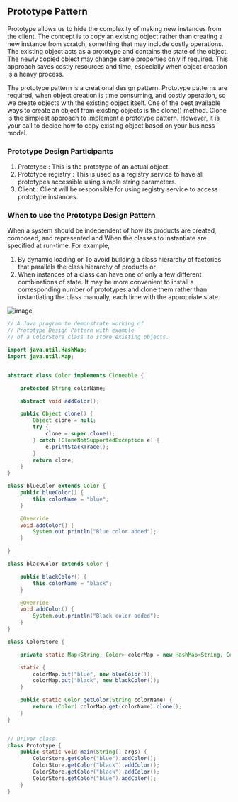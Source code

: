 ## Prototype Pattern

Prototype allows us to hide the complexity of making new instances from the client. The concept is to copy an existing
object rather than creating a new instance from scratch, something that may include costly operations. The existing
object acts as a prototype and contains the state of the object. The newly copied object may change same properties only
if required. This approach saves costly resources and time, especially when object creation is a heavy process.

The prototype pattern is a creational design pattern. Prototype patterns are required, when object creation is time
consuming, and costly operation, so we create objects with the existing object itself. One of the best available ways to
create an object from existing objects is the clone() method. Clone is the simplest approach to implement a prototype
pattern. However, it is your call to decide how to copy existing object based on your business model.

### Prototype Design Participants

1) Prototype : This is the prototype of an actual object.
2) Prototype registry : This is used as a registry service to have all prototypes accessible using simple string
   parameters.
3) Client : Client will be responsible for using registry service to access prototype instances.

### When to use the Prototype Design Pattern

When a system should be independent of how its products are created, composed, and represented and
When the classes to instantiate are specified at run-time.
For example,

1) By dynamic loading or To avoid building a class hierarchy of factories that parallels the class hierarchy of products
   or
2) When instances of a class can have one of only a few different combinations of state. It may be more convenient to
   install a corresponding number of prototypes and clone them rather than instantiating the class manually, each time
   with the appropriate state.

![image](https://media.geeksforgeeks.org/wp-content/uploads/download-1.png)

```java
// A Java program to demonstrate working of
// Prototype Design Pattern with example
// of a ColorStore class to store existing objects.

import java.util.HashMap;
import java.util.Map;


abstract class Color implements Cloneable {

    protected String colorName;

    abstract void addColor();

    public Object clone() {
        Object clone = null;
        try {
            clone = super.clone();
        } catch (CloneNotSupportedException e) {
            e.printStackTrace();
        }
        return clone;
    }
}

class blueColor extends Color {
    public blueColor() {
        this.colorName = "blue";
    }

    @Override
    void addColor() {
        System.out.println("Blue color added");
    }

}

class blackColor extends Color {

    public blackColor() {
        this.colorName = "black";
    }

    @Override
    void addColor() {
        System.out.println("Black color added");
    }
}

class ColorStore {

    private static Map<String, Color> colorMap = new HashMap<String, Color>();

    static {
        colorMap.put("blue", new blueColor());
        colorMap.put("black", new blackColor());
    }

    public static Color getColor(String colorName) {
        return (Color) colorMap.get(colorName).clone();
    }
}


// Driver class
class Prototype {
    public static void main(String[] args) {
        ColorStore.getColor("blue").addColor();
        ColorStore.getColor("black").addColor();
        ColorStore.getColor("black").addColor();
        ColorStore.getColor("blue").addColor();
    }
}

```